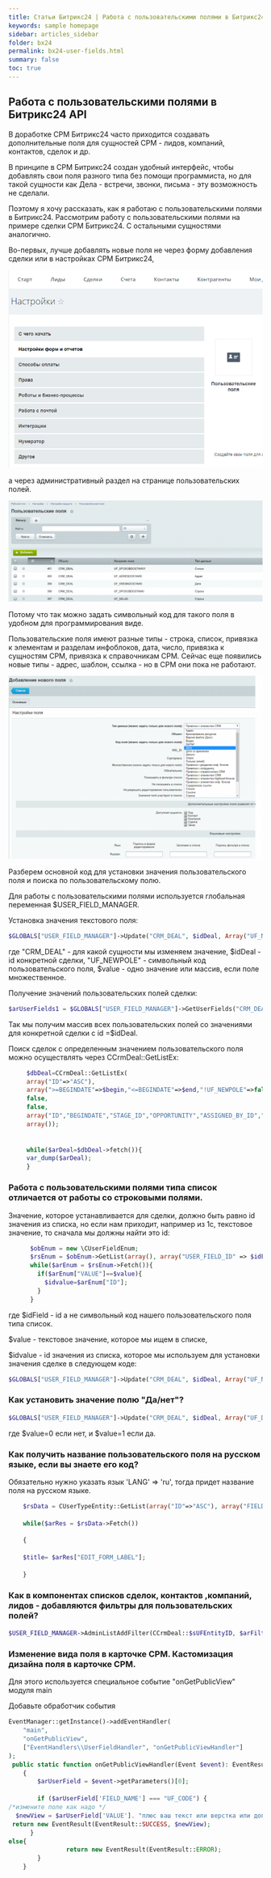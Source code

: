 ```yaml
---
title: Статьи Битрикс24 | Работа с пользовательскими полями в Битрикс24 API
keywords: sample homepage
sidebar: articles_sidebar
folder: bx24
permalink: bx24-user-fields.html
summary: false
toc: true
---
```


## Работа с пользовательскими полями в Битрикс24 API

В доработке СРМ Битрикс24 часто приходится создавать дополнительные поля для сущностей СРМ - лидов, компаний, контактов, сделок и др.

В принципе в СРМ Битрикс24 создан удобный интерфейс, чтобы добавлять свои поля разного типа без помощи программиста, но для такой сущности как Дела - встречи, звонки, письма - эту возможность не сделали.

Поэтому я хочу рассказать, как я работаю с пользовательскими полями в Битрикс24.
Рассмотрим работу с пользовательскими полями на примере сделки СРМ Битрикс24. С остальными сущностями аналогично.

Во-первых, лучше добавлять новые поля не через форму добавления сделки или в настройках СРМ Битрикс24, 

![](img/8a6324993974e932a4264a7907b58a8b.png)

а через административный раздел на странице пользовательских полей. 

![](img/a2e087e9d644516b314920e04931190d.png)

Потому что так можно задать символьный код для такого поля в удобном для программирования виде.

Пользовательские поля имеют разные типы - строка, список, привязка к элементам и разделам инфоблоков, дата, число, привязка к сущностям СРМ, привязка к справочникам СРМ. Сейчас еще появились новые типы - адрес, шаблон, ссылка - но в СРМ они пока не работают.

![](img/222fdf5a32716729c2127228a81e399e.png)

Разберем основной код для установки значения пользовательского поля и поиска по пользовательскому полю.

Для работы с пользовательскими полями используется глобальная переменная $USER_FIELD_MANAGER.

Установка значения текстового поля:
```php
$GLOBALS["USER_FIELD_MANAGER"]->Update("CRM_DEAL", $idDeal, Array("UF_NEWPOLE"=>$value));
```
где "CRM_DEAL" - для какой сущности мы изменяем значение,
    $idDeal - id конкретной сделки,
    "UF_NEWPOLE" - символьный код пользовательского поля,
    $value - одно значение или массив, если поле множественное.

Получение значений пользовательских полей сделки:
```php
$arUserFields1 = $GLOBALS["USER_FIELD_MANAGER"]->GetUserFields("CRM_DEAL", $idDeal);
```
Так мы получим массив всех пользовательских полей со значениями для конкретной сделки с id =$idDeal.

Поиск сделок с определенным значением пользовательского поля можно осуществлять через CCrmDeal::GetListEx:  
```php
	 $dbDeal=CCrmDeal::GetListEx(
	 array("ID"=>"ASC"),
	 array(">=BEGINDATE"=>$begin,"<=BEGINDATE"=>$end,"!UF_NEWPOLE"=>false),
	 false,
	 false,
	 array("ID","BEGINDATE","STAGE_ID","OPPORTUNITY","ASSIGNED_BY_ID","CLOSEDATE","UF_NEWPOLE"),
	 array()); 


	 while($arDeal=$dbDeal->fetch()){ 
	 var_dump($arDeal); 
	 } 
```

### Работа с пользовательскими полями типа список отличается от работы со строковыми полями.

Значение, которое устанавливается для сделки, должно быть равно id значения из списка, но если нам приходит, например из 1с, текстовое значение, то сначала мы должны найти это id:
```php
	  $obEnum = new \CUserFieldEnum; 
	  $rsEnum = $obEnum->GetList(array(), array("USER_FIELD_ID" => $idField)); 
	  while($arEnum = $rsEnum->Fetch()){
	    if($arEnum["VALUE"]==$value){ 
	      $idvalue=$arEnum["ID"];
	    } 
	  } 
```

где $idField - id а не символьный код нашего пользовательского поля типа список.

$value - текстовое значение, которое мы ищем в списке,

$idvalue - id значения из списка, которое мы используем для установки значения сделке в следующем коде:
```php
$GLOBALS["USER_FIELD_MANAGER"]->Update("CRM_DEAL", $idDeal, Array("UF_NEWPOLELIST"=>$idvalue));
```

### Как установить значение полю "Да/нет"?

```php
$GLOBALS["USER_FIELD_MANAGER"]->Update("CRM_DEAL", $idDeal, Array("UF_DANET"=>$value));
```
где $value=0 если нет, и $value=1 если да.

### Как получить название пользовательского поля на русском языке, если вы знаете его код?

Обязательно нужно указать язык 'LANG' => 'ru', тогда придет название поля на русском языке.
```php
    $rsData = CUserTypeEntity::GetList(array("ID"=>"ASC"), array("FIELD_NAME"=>"UF_TEST",'LANG' => 'ru'));
    
    while($arRes = $rsData->Fetch())
    
    {
    
    $title= $arRes["EDIT_FORM_LABEL"];
    
    }
```
### Как в компонентах списков сделок, контактов ,компаний, лидов - добавляются фильтры для пользовательских полей?

```php
$USER_FIELD_MANAGER->AdminListAddFilter(CCrmDeal::$sUFEntityID, $arFilter);
```

### Изменение вида поля в карточке СРМ. Кастомизация дизайна поля в карточке СРМ. 
Для этого используется специальное событие "onGetPublicView" модуля main

Добавьте обработчик события
```php
EventManager::getInstance()->addEventHandler(
    "main",
    "onGetPublicView",
    ["EventHandlers\\UserFieldHandler", "onGetPublicViewHandler"]
);
 public static function onGetPublicViewHandler(Event $event): EventResult
    {
        $arUserField = $event->getParameters()[0];

        if ($arUserField['FIELD_NAME'] === "UF_CODE") {
/*измените поле как надо */
  $newView = $arUserField['VALUE']. "плюс ваш текст или верстка или дополнительные данные";
 return new EventResult(EventResult::SUCCESS, $newView);
      }
else{
                return new EventResult(EventResult::ERROR);
        }
    }
```
